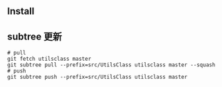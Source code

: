 
## Install



## subtree 更新

```shell
# pull
git fetch utilsclass master
git subtree pull --prefix=src/UtilsClass utilsclass master --squash
# push
git subtree push --prefix=src/UtilsClass utilsclass master
```





